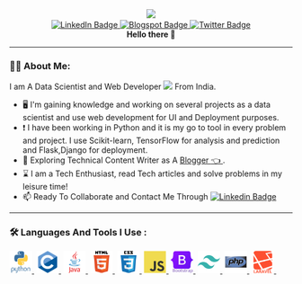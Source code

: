 <div id="header" align="center">
   <img src="https://media.giphy.com/media/xFkgeu7dhfgqqxJqmj/giphy.gif" width="100"/>
<div id="badges">
  <a href="https://www.linkedin.com/in/yogananth-r-5a8393193/">
    <img src="https://img.shields.io/badge/LinkedIn-blue?style=for-the-badge&logo=linkedin&logoColor=white" alt="LinkedIn Badge"/>
  </a>
  <a href="https://yogananth-r.blogspot.com/">
    <img src="https://img.shields.io/badge/Blogspot-orange?style=for-the-badge&logo=blogger&logoColor=white" alt="Blogspot Badge"/>
  </a>
  <a href="https://twitter.com/Yogananthr22">
    <img src="https://img.shields.io/badge/Twitter-blue?style=for-the-badge&logo=twitter&logoColor=white" alt="Twitter Badge"/>
  </a>
</div>
<strong> Hello there 👋  </strong>
</div>

   ---
   
   ### :man_technologist: About Me:
   
   I am A Data Scientist and Web Developer <img src="https://media.giphy.com/media/RbDKaczqWovIugyJmW/giphy.gif" width="30"> From India.
- :desktop_computer: I'm gaining knowledge and working on several projects as a data scientist and use web development for UI and Deployment purposes.
- :exclamation: I have been working in Python and it is my go to tool in every problem and project. I use Scikit-learn, TensorFlow for analysis and prediction and Flask,Django for deployment.
- :memo: Exploring Technical Content Writer as A <a href="https://yogananth-r.blogspot.com">Blogger :point_left: </a>.
- :hourglass: I am a Tech Enthusiast, read Tech articles and solve problems in my leisure time!
- :mailbox: Ready To Collaborate and Contact Me Through [![Linkedin Badge](https://img.shields.io/badge/-Yogananth-blue?style=flat&logo=Linkedin&logoColor=white)](https://www.linkedin.com/yogananth-r-5a8393193)

---
### :hammer_and_wrench: Languages And Tools I Use :   
<div id="lang">
   <a href="https://www.python.org/"><img src="https://github.com/devicons/devicon/blob/master/icons/python/python-original-wordmark.svg" title="Python" alt="Python" width="40" height="40"/>&nbsp;</a>
   <a href="https://www.open-std.org/jtc1/sc22/wg14/"><img src="https://github.com/devicons/devicon/blob/master/icons/c/c-original.svg" title="C" alt="C" width="40" height="40"/>&nbsp;</a>
   <a href="https://www.java.com/en/"><img src="https://github.com/devicons/devicon/blob/master/icons/java/java-original-wordmark.svg" title="Java" alt="Java" width="40" height="40"/>&nbsp;</a>
   <a href="https://html5.org/"><img src="https://github.com/devicons/devicon/blob/master/icons/html5/html5-original-wordmark.svg" title="HTML5" alt="HTML5" width="40"  height="40"/>&nbsp;</a>
   <a href="https://www.w3.org/Style/CSS/Overview.en.html"><img src="https://github.com/devicons/devicon/blob/master/icons/css3/css3-original-wordmark.svg" title="CSS3" alt="CSS3" width="40" height="40"/>&nbsp;</a>
<a href="https://www.javascript.com/"><img src="https://github.com/devicons/devicon/blob/master/icons/javascript/javascript-original.svg" title="JavaScipt" alt="JavaScript" width="40" height="40"/>&nbsp;</a>
<a href="https://getbootstrap.com/"><img src="https://github.com/devicons/devicon/blob/master/icons/bootstrap/bootstrap-original-wordmark.svg" title="Bootstrap"alt="Bootstrap" width="40" height="40">&nbsp;</a>
<a href="https://tailwindcss.com/"><img src="https://github.com/devicons/devicon/blob/master/icons/tailwindcss/tailwindcss-plain.svg" title="TailwindCSS"alt="TailwindCSS" width="40" height="40">&nbsp;</a>
<a href="https://www.php.net/"><img src="https://github.com/devicons/devicon/blob/master/icons/php/php-original.svg" title="PHP"alt="PHP" width="40" height="40">&nbsp;</a>
<a href="https://laravel.com/"><img src="https://github.com/devicons/devicon/blob/master/icons/laravel/laravel-plain-wordmark.svg" title="Laravel"alt="Laravel" width="40" height="40">&nbsp;</a>
   
 
   </div>
